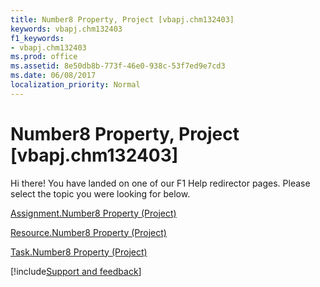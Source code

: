 ```yaml
---
title: Number8 Property, Project [vbapj.chm132403]
keywords: vbapj.chm132403
f1_keywords:
- vbapj.chm132403
ms.prod: office
ms.assetid: 8e50db8b-773f-46e0-938c-53f7ed9e7cd3
ms.date: 06/08/2017
localization_priority: Normal
---
```



# Number8 Property, Project [vbapj.chm132403]

Hi there! You have landed on one of our F1 Help redirector pages. Please select the topic you were looking for below.

[Assignment.Number8 Property (Project)](https://msdn.microsoft.com/library/1e009c3c-b37e-1ceb-5472-ec1145b82e9e%28Office.15%29.aspx)

[Resource.Number8 Property (Project)](https://msdn.microsoft.com/library/34735564-398a-83e4-e05a-e66d5a0b668f%28Office.15%29.aspx)

[Task.Number8 Property (Project)](https://msdn.microsoft.com/library/5026f89d-7290-f037-8d48-66bc428269e2%28Office.15%29.aspx)

[!include[Support and feedback](~/includes/feedback-boilerplate.md)]